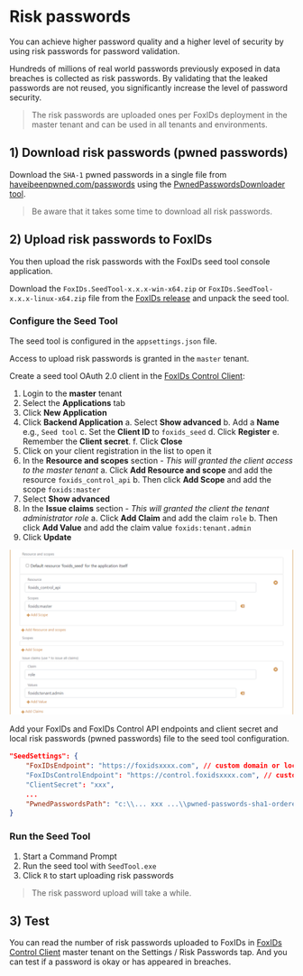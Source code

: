 ﻿# Risk passwords

You can achieve higher password quality and a higher level of security by using risk passwords for password validation. 

Hundreds of millions of real world passwords previously exposed in data breaches is collected as risk passwords. By validating that the leaked passwords are not reused, you significantly increase the level of password security.

> The risk passwords are uploaded ones per FoxIDs deployment in the master tenant and can be used in all tenants and environments.


## 1) Download risk passwords (pwned passwords)
Download the `SHA-1` pwned passwords in a single file from [haveibeenpwned.com/passwords](https://haveibeenpwned.com/Passwords) using the [PwnedPasswordsDownloader tool](https://github.com/HaveIBeenPwned/PwnedPasswordsDownloader).

> Be aware that it takes some time to download all risk passwords.

## 2) Upload risk passwords to FoxIDs
You then upload the risk passwords with the FoxIDs seed tool console application.  

Download the `FoxIDs.SeedTool-x.x.x-win-x64.zip` or `FoxIDs.SeedTool-x.x.x-linux-x64.zip` file from the [FoxIDs release](https://github.com/ITfoxtec/FoxIDs/releases) and unpack the seed tool.

### Configure the Seed Tool

The seed tool is configured in the `appsettings.json` file.

Access to upload risk passwords is granted in the `master` tenant.

Create a seed tool OAuth 2.0 client in the [FoxIDs Control Client](control.md#foxids-control-client):

1. Login to the **master** tenant
2. Select the **Applications** tab
3. Click **New Application**
4. Click **Backend Application**
    a. Select **Show advanced**
    b. Add a **Name** e.g., `Seed tool`
    c. Set the **Client ID** to `foxids_seed`
    d. Click **Register**
    e. Remember the **Client secret**.
    f. Click **Close**
5. Click on your client registration in the list to open it
6. In the **Resource and scopes** section - *This will granted the client access to the master tenant*
    a. Click **Add Resource and scope** and add the resource `foxids_control_api`
    b. Then click **Add Scope** and add the scope `foxids:master` 
7. Select **Show advanced**
8. In the **Issue claims** section - *This will granted the client the tenant administrator role*
    a. Click **Add Claim** and add the claim `role`
    b. Then click **Add Value** and add the claim value `foxids:tenant.admin`
9. Click **Update**

![FoxIDs Control Client - seed tool client](images/upload-risk-passwords-seed-client.png)

Add your FoxIDs and FoxIDs Control API endpoints and client secret and local risk passwords (pwned passwords) file to the seed tool configuration. 

```json
"SeedSettings": {
    "FoxIDsEndpoint": "https://foxidsxxxx.com", // custom domain or local development https://localhost:44330
    "FoxIDsControlEndpoint": "https://control.foxidsxxxx.com", // custom domain or local development https://localhost:44331
    "ClientSecret": "xxx",
    ...
    "PwnedPasswordsPath": "c:\\... xxx ...\\pwned-passwords-sha1-ordered-by-count-v4.txt"
}
```

### Run the Seed Tool

1. Start a Command Prompt 
2. Run the seed tool with `SeedTool.exe`
3. Click `R` to start uploading risk passwords  

> The risk password upload will take a while.

## 3) Test
You can read the number of risk passwords uploaded to FoxIDs in [FoxIDs Control Client](control.md#foxids-control-client) master tenant on the Settings / Risk Passwords tap. And you can test if a password is okay or has appeared in breaches.

